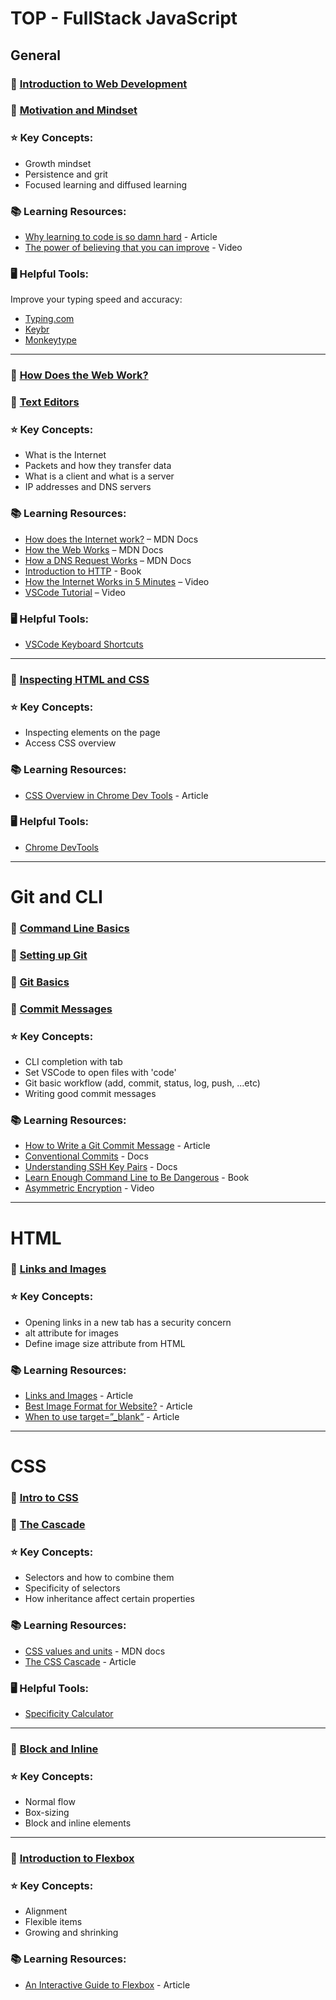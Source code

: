 # TOP - FullStack JavaScript

## General

### 🔗 [Introduction to Web Development](https://www.theodinproject.com/lessons/foundations-introduction-to-web-development)

### 🔗 [Motivation and Mindset](https://www.theodinproject.com/lessons/foundations-motivation-and-mindset)

### ⭐ Key Concepts:

- Growth mindset
- Persistence and grit
- Focused learning and diffused learning

### 📚 Learning Resources:

- [Why learning to code is so damn hard](https://dev.to/theodinproject/why-learning-to-code-is-so-damn-hard-11nn) - Article
- [The power of believing that you can improve](https://www.ted.com/talks/carol_dweck_the_power_of_believing_that_you_can_improve) - Video

### 🖥️ Helpful Tools:

Improve your typing speed and accuracy:

- [Typing.com](https://www.typing.com/)
- [Keybr](http://keybr.com/)
- [Monkeytype](https://monkeytype.com/)

---

### 🔗 [How Does the Web Work?](https://www.theodinproject.com/lessons/foundations-how-does-the-web-work)

### 🔗 [Text Editors](https://www.theodinproject.com/lessons/foundations-text-editors)

### ⭐ Key Concepts:

- What is the Internet
- Packets and how they transfer data
- What is a client and what is a server
- IP addresses and DNS servers

### 📚 Learning Resources:

- [How does the Internet work?](https://developer.mozilla.org/en-US/docs/Learn_web_development/Howto/Web_mechanics/How_does_the_Internet_work) – MDN Docs
- [How the Web Works](https://developer.mozilla.org/en-US/docs/Learn_web_development/Getting_started/Web_standards/How_the_web_works#clients_and_servers) – MDN Docs
- [How a DNS Request Works](https://developer.mozilla.org/en-US/docs/Learn_web_development/Howto/Web_mechanics/What_is_a_domain_name#how_does_a_dns_request_work) – MDN Docs
- [Introduction to HTTP](https://launchschool.com/books/http) - Book
- [How the Internet Works in 5 Minutes](https://www.youtube.com/watch?v=7_LPdttKXPc&t=46s) – Video
- [VSCode Tutorial](https://www.youtube.com/watch?v=ORrELERGIHs&t=103s) – Video

### 🖥️ Helpful Tools:

- [VSCode Keyboard Shortcuts](https://code.visualstudio.com/shortcuts/keyboard-shortcuts-macos.pdf)

---

### 🔗 [Inspecting HTML and CSS](https://www.theodinproject.com/lessons/foundations-inspecting-html-and-css)

### ⭐ Key Concepts:

- Inspecting elements on the page
- Access CSS overview

### 📚 Learning Resources:

- [CSS Overview in Chrome Dev Tools](https://www.freecodecamp.org/news/how-to-use-css-overview-in-chrome-developer-tools/) - Article

### 🖥️ Helpful Tools:

- [Chrome DevTools ](https://developer.chrome.com/docs/devtools/)

---

# Git and CLI

### 🔗 [Command Line Basics](https://www.theodinproject.com/lessons/foundations-command-line-basics)

### 🔗 [Setting up Git](https://www.theodinproject.com/lessons/foundations-setting-up-git)

### 🔗 [Git Basics](https://www.theodinproject.com/lessons/foundations-git-basics)

### 🔗 [Commit Messages](https://www.theodinproject.com/lessons/foundations-commit-messages)

### ⭐ Key Concepts:

- CLI completion with tab
- Set VSCode to open files with 'code'
- Git basic workflow (add, commit, status, log, push, ...etc)
- Writing good commit messages

### 📚 Learning Resources:

- [How to Write a Git Commit Message](https://cbea.ms/git-commit/) - Article
- [Conventional Commits](https://www.conventionalcommits.org/en/v1.0.0/) - Docs
- [Understanding SSH Key Pairs](https://winscp.net/eng/docs/ssh_keys) - Docs
- [Learn Enough Command Line to Be Dangerous](https://www.learnenough.com/command-line-tutorial) - Book
- [Asymmetric Encryption](https://www.youtube.com/watch?v=AQDCe585Lnc) - Video

---

# HTML

### 🔗 [Links and Images](https://www.theodinproject.com/lessons/foundations-links-and-images)

### ⭐ Key Concepts:

- Opening links in a new tab has a security concern
- alt attribute for images
- Define image size attribute from HTML

### 📚 Learning Resources:

- [Links and Images](https://internetingishard.netlify.app/html-and-css/links-and-images/) - Article
- [Best Image Format for Website?](https://imagekit.io/blog/best-image-format-for-web/) - Article
- [When to use target=”\_blank”](https://css-tricks.com/use-target_blank/) - Article

---

# CSS

### 🔗 [Intro to CSS](https://www.theodinproject.com/lessons/foundations-intro-to-css)

### 🔗 [The Cascade](https://www.theodinproject.com/lessons/foundations-the-cascade)

### ⭐ Key Concepts:

- Selectors and how to combine them
- Specificity of selectors
- How inheritance affect certain properties

### 📚 Learning Resources:

- [CSS values and units](https://developer.mozilla.org/en-US/docs/Learn_web_development/Core/Styling_basics/Values_and_units) - MDN docs
- [The CSS Cascade](https://2019.wattenberger.com/blog/css-cascade) - Article

### 🖥️ Helpful Tools:

- [Specificity Calculator](https://specificity.keegan.st/)

---

### 🔗 [Block and Inline](https://www.theodinproject.com/lessons/foundations-block-and-inline)

### ⭐ Key Concepts:

- Normal flow
- Box-sizing
- Block and inline elements

---

### 🔗 [Introduction to Flexbox](https://www.theodinproject.com/lessons/foundations-introduction-to-flexbox)

### ⭐ Key Concepts:

- Alignment
- Flexible items
- Growing and shrinking

### 📚 Learning Resources:

- [An Interactive Guide to Flexbox](https://www.joshwcomeau.com/css/interactive-guide-to-flexbox/) - Article
